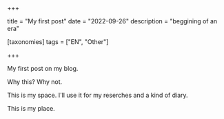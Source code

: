 +++

title = "My first post"
date = "2022-09-26"
description = "beggining of an era"

[taxonomies]
tags = ["EN", "Other"]

+++

My first post on my blog.

Why this?
Why not.

This is my space. I'll use it for my reserches and a kind of diary.

This is my place.

